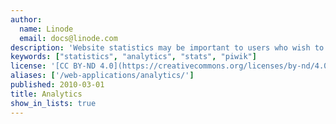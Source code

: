 ```yaml
---
author:
  name: Linode
  email: docs@linode.com
description: 'Website statistics may be important to users who wish to track specific information regarding demographics or page hits. These guides will help you install statistics software to help you analyze website traffic.'
keywords: ["statistics", "analytics", "stats", "piwik"]
license: '[CC BY-ND 4.0](https://creativecommons.org/licenses/by-nd/4.0)'
aliases: ['/web-applications/analytics/']
published: 2010-03-01
title: Analytics
show_in_lists: true
---
```



